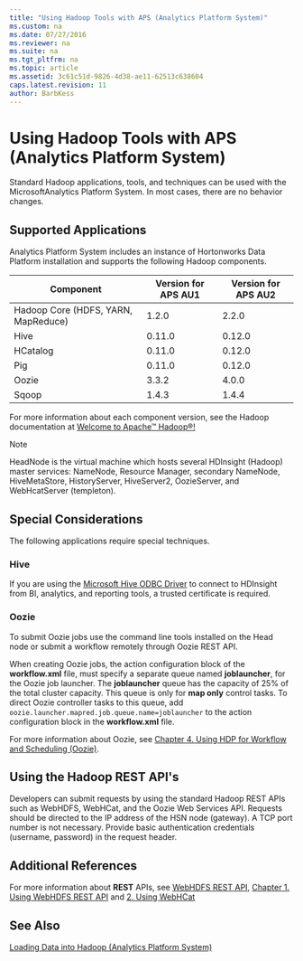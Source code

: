 ```yaml
---
title: "Using Hadoop Tools with APS (Analytics Platform System)"
ms.custom: na
ms.date: 07/27/2016
ms.reviewer: na
ms.suite: na
ms.tgt_pltfrm: na
ms.topic: article
ms.assetid: 3c61c51d-9826-4d38-ae11-62513c638604
caps.latest.revision: 11
author: BarbKess
---
```

# Using Hadoop Tools with APS (Analytics Platform System)
Standard Hadoop applications, tools, and techniques can be used with the MicrosoftAnalytics Platform System. In most cases, there are no behavior changes.  
  
## Supported Applications  
Analytics Platform System includes an instance of Hortonworks Data Platform installation and supports the following Hadoop components.  
  
|Component|Version for APS AU1|Version for APS AU2|  
|-------------|-----------------------|-----------------------|  
|Hadoop Core (HDFS, YARN, MapReduce)|1.2.0|2.2.0|  
|Hive|0.11.0|0.12.0|  
|HCatalog|0.11.0|0.12.0|  
|Pig|0.11.0|0.12.0|  
|Oozie|3.3.2|4.0.0|  
|Sqoop|1.4.3|1.4.4|  
  
For more information about each component version, see the Hadoop documentation at [Welcome to Apache™ Hadoop®!](http://hadoop.apache.org/)  
  
> [!NOTE]  
> HeadNode is the virtual machine which hosts several HDInsight (Hadoop) master services: NameNode, Resource Manager, secondary NameNode, HiveMetaStore, HistoryServer, HiveServer2, OozieServer, and WebHcatServer (templeton).  
  
## Special Considerations  
The following applications require special techniques.  
  
### Hive  
If you are using the [Microsoft Hive ODBC Driver](http://www.microsoft.com/en-us/download/details.aspx?id=40886) to connect to HDInsight from BI, analytics, and reporting tools, a trusted certificate is required.  
  
### Oozie  
To submit Oozie jobs use the command line tools installed on the Head node or submit a workflow remotely through Oozie REST API.  
  
When creating Oozie jobs, the action configuration block of the **workflow.xml** file, must specify a separate queue named **joblauncher**, for the Oozie job launcher. The **joblauncher** queue has the capacity of 25% of the total cluster capacity. This queue is only for **map only** control tasks. To direct Oozie controller tasks to this queue, add `oozie.launcher.mapred.job.queue.name=joblauncher` to the action configuration block in the **workflow.xml** file.  
  
For more information about Oozie, see [Chapter 4. Using HDP for Workflow and Scheduling (Oozie)](http://docs.hortonworks.com/HDPDocuments/HDP1/HDP-1.3.2/bk_dataintegration/content/ch_using-oozie.html).  
  
## Using the Hadoop REST API's  
Developers can submit requests by using the standard Hadoop REST APIs such as WebHDFS, WebHCat, and the Oozie Web Services API. Requests should be directed to the IP address of the HSN node (gateway). A TCP port number is not necessary. Provide basic authentication credentials (username, password) in the request header.  
  
## Additional References  
For more information about **REST** APIs, see [WebHDFS REST API](http://hadoop.apache.org/docs/r1.0.4/webhdfs.html), [Chapter 1. Using WebHDFS REST API](http://docs.hortonworks.com/HDPDocuments/HDP1/HDP-1.3.2/bk_webhdfs/content/ch_webhdfs.html) and [2. Using WebHCat](http://docs.hortonworks.com/HDPDocuments/HDP1/HDP-1.3.2/bk_dataintegration/content/ch_using_hcatalog_1.html)  
  
## See Also  
[Loading Data into Hadoop &#40;Analytics Platform System&#41;](../../mpp/hdinsight/loading-data-into-hadoop-analytics-platform-system.md)  
  

